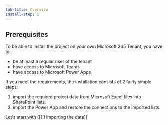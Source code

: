 ```yaml
---
tab-title: Overview
install-step: 1
---
```

## Prerequisites

To be able to install the project on your own Microsoft 365 Tenant, you have to

* be at least a regular user of the tenant
* have access to Microsoft Teams 
* have access to Microsoft Power Apps

If you meet the requirements, the installation consists of 2 fairly simple steps:

1. import the required project data from Microsoft Excel files into SharePoint lists.
1. import the Power App and restore the connections to the imported lists.

Let's start with [[1.1   Importing the data]]